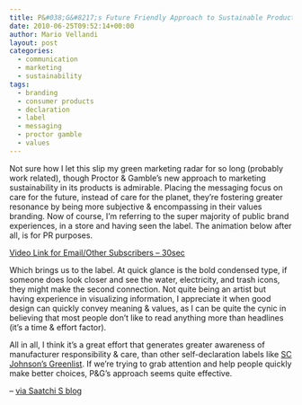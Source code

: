 ```yaml
---
title: P&#038;G&#8217;s Future Friendly Approach to Sustainable Product Marketing
date: 2010-06-25T09:52:14+00:00
author: Mario Vellandi
layout: post
categories:
  - communication
  - marketing
  - sustainability
tags:
  - branding
  - consumer products
  - declaration
  - label
  - messaging
  - proctor gamble
  - values
---
```

Not sure how I let this slip my green marketing radar for so long (probably work related), though Proctor & Gamble&#8217;s new approach to marketing sustainability in its products is admirable. Placing the messaging focus on care for the future, instead of care for the planet, they&#8217;re fostering greater resonance by being more subjective & encompassing in their values branding. Now of course, I&#8217;m referring to the super majority of public brand experiences, in a store and having seen the label. The animation below after all, is for PR purposes.

[Video Link for Email/Other Subscribers &#8211; 30sec](http://www.youtube.com/watch?v=w0xYDocnsK0)

Which brings us to the label. At quick glance is the bold condensed type, if someone does look closer and see the water, electricity, and trash icons, they might make the second connection. Not quite being an artist but having experience in visualizing information, I appreciate it when good design can quickly convey meaning & values, as I can be quite the cynic in believing that most people don&#8217;t like to read anything more than headlines (it&#8217;s a time & effort factor).

All in all, I think it&#8217;s a great effort that generates greater awareness of manufacturer responsibility & care, than other self-declaration labels like [SC Johnson&#8217;s Greenlist](http://www.scjohnson.com/en/press-room/fact-sheets/09-10-2009/Greenlist-Fact-Sheet.aspx). If we&#8217;re trying to grab attention and help people quickly make better choices, P&G&#8217;s approach seems quite effective.

&#8211; [via Saatchi S blog](http://www.strategyforsustainability.com/2010/05/can-tide-brawny-and-cascade-be-green/)
